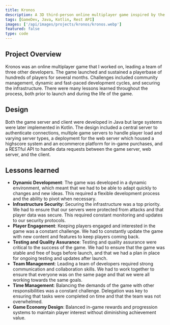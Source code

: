 ```yaml
---
title: Kronos
description: A 3D third-person online multiplayer game inspired by the MMORPG Runescape
tags: [GameDev, Java, Kotlin, Rest API]
images: ['/api/images/projects/kronos/kronos.webp']
featured: false
type: code
---
```

## Project Overview
Kronos was an online multiplayer game that I worked on, leading a team of three other developers.
The game launched and sustained a playerbase of hundreds of players for several months. Challenges included
community management, dynamic and fast-paced development cycles, and securing the infrastructure. There were many lessons learned
throughout the process, both prior to launch and during the life of the game.

## Design
Both the game server and client were developed in Java but large systems were later implemented in Kotlin. The design included a central server to authenticate connections,
multiple game servers to handle player load and varying server types, a deployment for the web server which housed a highscore system and an ecommerce platform for in-game purchases, and a RESTful
API to handle data requests between the game server, web server, and the client.

## Lessons learned
- **Dynamic Development**: The game was developed in a dynamic environment, which meant that we had to be able to adapt quickly to changes and new ideas. This required a flexible development process and the ability to pivot when necessary.
- **Infrastructure Security**: Securing the infrastructure was a top priority. We had to ensure that our servers were protected from attacks and that player data was secure. This required constant monitoring and updates to our security protocols.
- **Player Engagement**: Keeping players engaged and interested in the game was a constant challenge. We had to constantly update the game with new content and features to keep players coming back.
- **Testing and Quality Assurance**: Testing and quality assurance were critical to the success of the game. We had to ensure that the game was stable and free of bugs before launch, and that we had a plan in place for ongoing testing and updates after launch.
- **Team Management**: Leading a team of developers required strong communication and collaboration skills. We had to work together to ensure that everyone was on the same page and that we were all working towards the same goals.
- **Time Management**: Balancing the demands of the game with other responsibilities was a constant challenge. Delegation was key to ensuring that tasks were completed on time and that the team was not overwhelmed.
- **Game Economy Design**: Balanced in-game rewards and progression systems to maintain player interest without diminishing achievement value.
